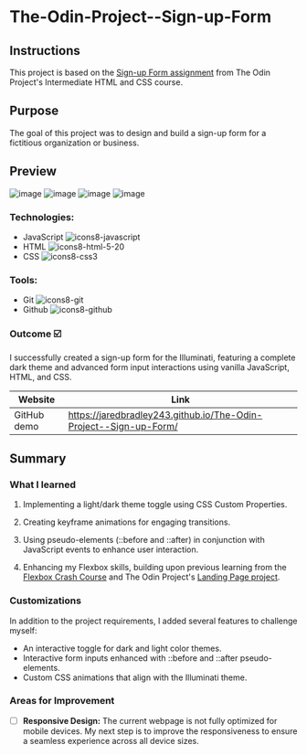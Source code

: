 # The-Odin-Project--Sign-up-Form

## Instructions
This project is based on the [Sign-up Form assignment](https://www.theodinproject.com/lessons/node-path-intermediate-html-and-css-sign-up-form) from The Odin Project's Intermediate HTML and CSS course.

## Purpose

The goal of this project was to design and build a sign-up form for a fictitious organization or business.
## Preview

![image](https://github.com/jaredbradley243/The-Odin-Project--Sign-up-Form/assets/107898107/cf23d788-a840-448a-a00c-e5ab6c1fdf51)
![image](https://github.com/jaredbradley243/The-Odin-Project--Sign-up-Form/assets/107898107/06fc01d6-8bb1-47c2-80fc-4d7291801160)
![image](https://github.com/jaredbradley243/The-Odin-Project--Sign-up-Form/assets/107898107/ff2c1b0c-3889-4961-9589-3f0c803e0fb3)
![image](https://github.com/jaredbradley243/The-Odin-Project--Sign-up-Form/assets/107898107/148848ac-2226-4d95-919f-a33c85d62372)


### Technologies:

* JavaScript ![icons8-javascript](https://user-images.githubusercontent.com/107898107/211131252-7d1364bd-b6c2-4e77-876c-d3c7b4ecf126.svg)
* HTML  ![icons8-html-5-20](https://user-images.githubusercontent.com/107898107/211131200-886e1ba5-3979-4083-a037-b9bffdbedc2d.svg)
* CSS ![icons8-css3](https://user-images.githubusercontent.com/107898107/211131340-f2d93c1f-30d0-4d7c-bd9d-78bf6dc99c95.svg)

### Tools:
* Git ![icons8-git](https://user-images.githubusercontent.com/107898107/211131596-fdb65679-35fb-4d60-8ca2-5ec536487391.svg)
* Github ![icons8-github](https://user-images.githubusercontent.com/107898107/211131605-60836c1f-9fe5-4567-a6f1-6afb2dfce9b6.svg)

### Outcome :ballot_box_with_check:
I successfully created a sign-up form for the Illuminati, featuring a complete dark theme and advanced form input interactions using vanilla JavaScript, HTML, and CSS.

| Website | Link | 
| ------------- | ------------- | 
| GitHub demo | https://jaredbradley243.github.io/The-Odin-Project--Sign-up-Form/ | ## Summary

## Summary

### What I learned

1. Implementing a light/dark theme toggle using CSS Custom Properties.

2. Creating keyframe animations for engaging transitions.

3. Using pseudo-elements (::before and ::after) in conjunction with JavaScript events to enhance user interaction.

4. Enhancing my Flexbox skills, building upon previous learning from the [Flexbox Crash Course](https://github.com/jaredbradley243/Flexbox-Crash-Course) and The Odin Project's [Landing Page project](https://github.com/jaredbradley243/The-Odin-Project---Landing-Page).

### Customizations
In addition to the project requirements, I added several features to challenge myself:
  * An interactive toggle for dark and light color themes.
  * Interactive form inputs enhanced with ::before and ::after pseudo-elements.
  * Custom CSS animations that align with the Illuminati theme.

### Areas for Improvement
- [ ] **Responsive Design:** The current webpage is not fully optimized for mobile devices. My next step is to improve the responsiveness to ensure a seamless experience across all device sizes.
